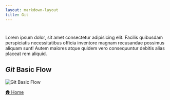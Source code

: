 ```yaml
---
layout: markdown-layout
title: Git
---
```


# 
Lorem ipsum dolor, sit amet consectetur adipisicing elit. Facilis quibusdam perspiciatis necessitatibus officia inventore magnam recusandae possimus aliquam sunt! Autem maiores atque quidem vero consequuntur debitis alias placeat rem aliquid.

## _Git_ Basic Flow
![Git Basic Flow](https://jonmircha.com/img/blog/git-flow.png)

[🛖 Home](/)

